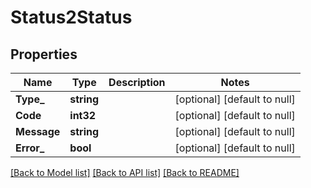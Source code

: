 # Status2Status

## Properties
Name | Type | Description | Notes
------------ | ------------- | ------------- | -------------
**Type_** | **string** |  | [optional] [default to null]
**Code** | **int32** |  | [optional] [default to null]
**Message** | **string** |  | [optional] [default to null]
**Error_** | **bool** |  | [optional] [default to null]

[[Back to Model list]](../README.md#documentation-for-models) [[Back to API list]](../README.md#documentation-for-api-endpoints) [[Back to README]](../README.md)


